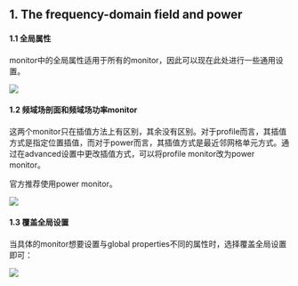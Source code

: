 ## 1. The frequency-domain field and power

#### 1.1 全局属性

monitor中的全局属性适用于所有的monitor，因此可以现在此处进行一些通用设置。

![](index_files/00668b97-d2f3-4604-be5f-254f5e398c70.png)

#### 1.2 频域场剖面和频域场功率monitor

这两个monitor只在插值方法上有区别，其余没有区别。对于profile而言，其插值方式是指定位置插值，而对于power而言，其插值方式是最近邻网格单元方式。通过在advanced设置中更改插值方式，可以将profile monitor改为power monitor。

官方推荐使用power monitor。

![](index_files/d64a0204-407a-4964-ac6e-eede630a0ff1.png)

#### 1.3 覆盖全局设置

当具体的monitor想要设置与global properties不同的属性时，选择覆盖全局设置即可：

![](index_files/0874d041-2e10-405f-ae3c-9d6475208b5d.jpg)

